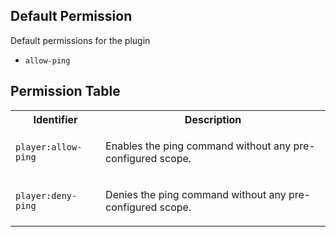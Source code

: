 ## Default Permission

Default permissions for the plugin

- `allow-ping`

## Permission Table

<table>
<tr>
<th>Identifier</th>
<th>Description</th>
</tr>


<tr>
<td>

`player:allow-ping`

</td>
<td>

Enables the ping command without any pre-configured scope.

</td>
</tr>

<tr>
<td>

`player:deny-ping`

</td>
<td>

Denies the ping command without any pre-configured scope.

</td>
</tr>
</table>
